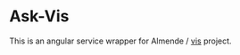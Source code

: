 # Ask-Vis

This is an angular service wrapper for Almende / [vis](https://github.com/almende/vis/) project.